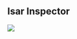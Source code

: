 ## Isar Inspector

<img src="https://raw.githubusercontent.com/isar/isar/main/.github/assets/isar-inspector.png?sanitize=true">
